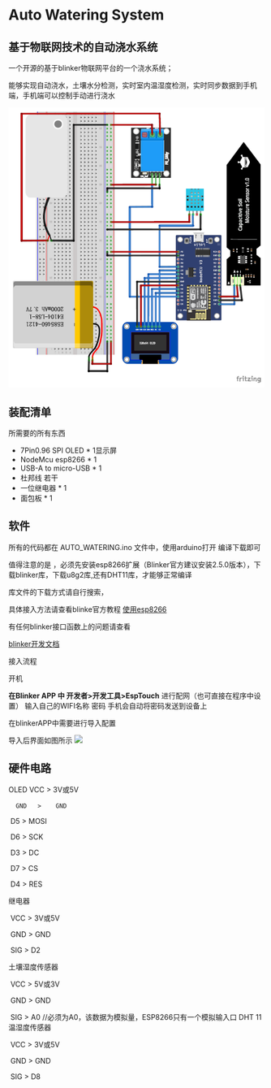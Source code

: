 # Auto Watering System

## 基于物联网技术的自动浇水系统

一个开源的基于blinker物联网平台的一个浇水系统；

能够实现自动浇水，土壤水分检测，实时室内温湿度检测，实时同步数据到手机端，手机端可以控制手动进行浇水

![](images/草图.png)

## 装配清单

所需要的所有东西

* 7Pin0.96 SPI OLED      *  1显示屏
* NodeMcu esp8266     *  1
* USB-A to micro-USB  *  1 
* 杜邦线                         若干
* 一位继电器                  *  1
* 面包板                         *  1


## 软件

所有的代码都在 AUTO_WATERING.ino 文件中，使用arduino打开 编译下载即可

值得注意的是 ，必须先安装esp8266扩展（Blinker官方建议安装2.5.0版本），下载blinker库，下载u8g2库,还有DHT11库，才能够正常编译

库文件的下载方式请自行搜索，

具体接入方法请查看blinke官方教程
 [使用esp8266](https://doc.blinker.app/?file=001-%E5%BF%AB%E9%80%9F%E5%BC%80%E5%A7%8B/02-esp8266%26WiFi%E6%8E%A5%E5%85%A5)

有任何blinker接口函数上的问题请查看

[blinker开发文档](https://doc.blinker.app)

接入流程 

开机 

**在Blinker APP 中 开发者>开发工具>EspTouch** 进行配网（也可直接在程序中设置）
输入自己的WIFI名称 密码 手机会自动将密码发送到设备上

在blinkerAPP中需要进行导入配置

导入后界面如图所示
![](images/Blinker.jpg)


## 硬件电路

OLED
      VCC    >    3V或5V

      GND   >    GND

​      D5      >     MOSI

​      D6     >     SCK

​      D3      >     DC

​      D7      >     CS 

​      D4      >     RES

继电器

​      VCC    >    3V或5V

​      GND   >    GND

​      SIG     >     D2

土壤湿度传感器

​      VCC      >     5V或3V

​      GND     >     GND

​      SIG        >     A0     //必须为A0，该数据为模拟量，ESP8266只有一个模拟输入口
DHT 11温湿度传感器

​      VCC    >    3V或5V

​      GND   >    GND

​      SIG     >     D8